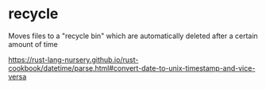 # recycle
Moves files to a "recycle bin" which are automatically deleted after a certain amount of time

https://rust-lang-nursery.github.io/rust-cookbook/datetime/parse.html#convert-date-to-unix-timestamp-and-vice-versa
